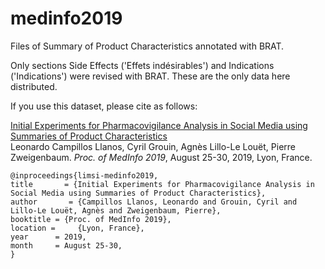 
# medinfo2019

Files of Summary of Product Characteristics annotated with BRAT.

Only sections Side Effects ('Effets indésirables') and Indications ('Indications') were revised with BRAT. These are the only data here distributed. 

If you use this dataset, please cite as follows:

   [Initial Experiments for Pharmacovigilance Analysis in Social Media using Summaries of Product Characteristics](https://medinfo-lyon.org/en/programme/preliminary)  
Leonardo Campillos Llanos, Cyril Grouin, Agnès Lillo-Le Louët, Pierre Zweigenbaum. 
*Proc. of MedInfo 2019*, August 25-30, 2019, Lyon, France.   

  ```
  @inproceedings{limsi-medinfo2019,   
  title       = {Initial Experiments for Pharmacovigilance Analysis in Social Media using Summaries of Product Characteristics},  
  author       = {Campillos Llanos, Leonardo and Grouin, Cyril and Lillo-Le Louët, Agnès and Zweigenbaum, Pierre},   
  booktitle = {Proc. of MedInfo 2019},
  location =     {Lyon, France},
  year      = 2019,
  month     = August 25-30,
  } 
  ```
